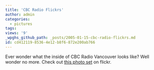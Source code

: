 ```yaml
---
title: 'CBC Radio Flickrs'
author: admin
categories:
  - pictures
tags: 
views: '9'
_wpghs_github_path: _posts/2005-01-15-cbc-radio-flickrs.md
id: cd412119-8536-4e12-b8f6-872e200ab766
---
```

<p>Ever wonder what the inside of CBC Radio Vancouver looks like?  Well wonder no more.  Check out <a href="http://www.flickr.com/photos/tod/sets/56445/">this photo set</a> on flickr.</p>

